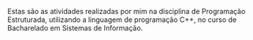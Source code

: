 Estas são as atividades realizadas por mim na disciplina de Programação Estruturada, utilizando a linguagem de programação C++, no curso de Bacharelado em Sistemas de Informação.
